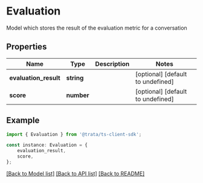 # Evaluation

Model which stores the result of the evaluation metric for a conversation

## Properties

Name | Type | Description | Notes
------------ | ------------- | ------------- | -------------
**evaluation_result** | **string** |  | [optional] [default to undefined]
**score** | **number** |  | [optional] [default to undefined]

## Example

```typescript
import { Evaluation } from '@trata/ts-client-sdk';

const instance: Evaluation = {
    evaluation_result,
    score,
};
```

[[Back to Model list]](../README.md#documentation-for-models) [[Back to API list]](../README.md#documentation-for-api-endpoints) [[Back to README]](../README.md)

